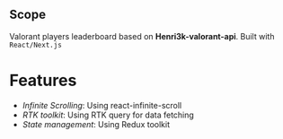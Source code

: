 ## Scope
Valorant players leaderboard based on **Henri3k-valorant-api**. Built with `React/Next.js`

# Features
- *Infinite Scrolling*: Using react-infinite-scroll
- *RTK toolkit*: Using RTK query for data fetching
- *State management*: Using Redux toolkit
   
